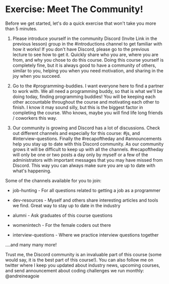 # Exercise: Meet The Community!

Before we get started, let's do a quick exercise that won't take you more than 5 minutes.

1. Please introduce yourself in the community Discord (Invite Link in the previous lesson) group in the #introductions channel to get familiar with how it works! If you don't have Discord, please go to the previous lecture to see how to get it. Quickly share who you are, where you are from, and why you chose to do this course. Doing this course yourself is completely fine, but it is always good to have a community of others, similar to you, helping you when you need motivation, and sharing in the joy when you succeed.

2. Go to the #programming-buddies. I want everyone here to find a partner to work with. We all need a programming buddy, so that is what we'll be doing today, finding programming buddies! You will be keeping each other accountable throughout the course and motivating each other to finish. I know it may sound silly, but this is the biggest factor in completing the course. Who knows, maybe you will find life long friends / coworkers this way.

3. Our community is growing and Discord has a lot of discussions. Check out different channels and especially for this course: #js, and #interview-questions. Finally the #recapoftheday and #announcements help you stay up to date with this Discord community. As our community grows it will be difficult to keep up with all the channels. #recapoftheday will only be one or two posts a day only by myself or a few of the administrators with important messages that you may have missed from Discord. This way you can always make sure you are up to date with what's happening.

Some of the channels available for you to join:

- job-hunting - For all questions related to getting a job as a programmer

- dev-resources - Myself and others share interesting articles and tools we find. Great way to stay up to date in the industry

- alumni - Ask graduates of this course questions

- womenintech - For the female coders out there

- interview-questions - Where we practice interview questions together

....and many many more!

Trust me, the Discord community is an invaluable part of this course (some would say, it is the best part of this course!). You can also follow me on twitter where I keep you updated about industry news, upcoming courses, and send announcement about coding challenges we run monthly: @andreineagoie

